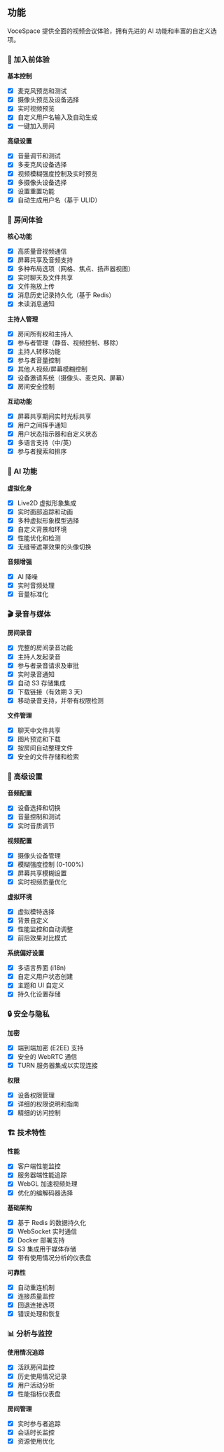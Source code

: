 ## 功能

VoceSpace 提供全面的视频会议体验，拥有先进的 AI 功能和丰富的自定义选项。

### 🎥 加入前体验

**基本控制**
- [x] 麦克风预览和测试
- [x] 摄像头预览及设备选择
- [x] 实时视频预览
- [x] 自定义用户名输入及自动生成
- [x] 一键加入房间

**高级设置**
- [x] 音量调节和测试
- [x] 多麦克风设备选择
- [x] 视频模糊强度控制及实时预览
- [x] 多摄像头设备选择
- [x] 设置重置功能
- [x] 自动生成用户名（基于 ULID）

### 💬 房间体验

**核心功能**
- [x] 高质量音视频通信
- [x] 屏幕共享及音频支持
- [x] 多种布局选项（网格、焦点、扬声器视图）
- [x] 实时聊天及文件共享
- [x] 文件拖放上传
- [x] 消息历史记录持久化（基于 Redis）
- [x] 未读消息通知

**主持人管理**
- [x] 房间所有权和主持人
- [x] 参与者管理（静音、视频控制、移除）
- [x] 主持人转移功能
- [x] 参与者音量控制
- [x] 其他人视频/屏幕模糊控制
- [x] 设备邀请系统（摄像头、麦克风、屏幕）
- [x] 房间安全控制

**互动功能**
- [x] 屏幕共享期间实时光标共享
- [x] 用户之间挥手通知
- [x] 用户状态指示器和自定义状态
- [x] 多语言支持（中/英）
- [x] 参与者搜索和排序

### 🤖 AI 功能

**虚拟化身**
- [x] Live2D 虚拟形象集成
- [x] 实时面部追踪和动画
- [x] 多种虚拟形象模型选择
- [x] 自定义背景和环境
- [x] 性能优化和检测
- [x] 无缝带遮罩效果的头像切换

**音频增强**
- [x] AI 降噪
- [x] 实时音频处理
- [x] 音量标准化

### 🎬 录音与媒体

**房间录音**
- [x] 完整的房间录音功能
- [x] 主持人发起录音
- [x] 参与者录音请求及审批
- [x] 实时录音通知
- [x] 自动 S3 存储集成
- [x] 下载链接（有效期 3 天）
- [x] 移动录音支持，并带有权限检测

**文件管理**
- [x] 聊天中文件共享
- [x] 图片预览和下载
- [x] 按房间自动整理文件
- [x] 安全的文件存储和检索

### 🔧 高级设置

**音频配置**
- [x] 设备选择和切换
- [x] 音量控制和测试
- [x] 实时音质调节

**视频配置**
- [x] 摄像头设备管理
- [x] 模糊强度控制 (0-100%)
- [x] 屏幕共享模糊设置
- [x] 实时视频质量优化

**虚拟环境**
- [x] 虚拟模特选择
- [x] 背景自定义
- [x] 性能监控和自动调整
- [x] 前后效果对比模式

**系统偏好设置**
- [x] 多语言界面 (i18n)
- [x] 自定义用户状态创建
- [x] 主题和 UI 自定义
- [x] 持久化设置存储

### 🔒 安全与隐私

**加密**
- [x] 端到端加密 (E2EE) 支持
- [x] 安全的 WebRTC 通信
- [x] TURN 服务器集成以实现连接

**权限**
- [x] 设备权限管理
- [x] 详细的权限说明和指南
- [x] 精细的访问控制

### 🏗️ 技术特性

**性能**
- [x] 客户端性能监控
- [x] 服务器端性能追踪
- [x] WebGL 加速视频处理
- [x] 优化的编解码器选择

**基础架构**
- [x] 基于 Redis 的数据持久化
- [x] WebSocket 实时通信
- [x] Docker 部署支持
- [x] S3 集成用于媒体存储
- [x] 带有使用情况分析的仪表盘

**可靠性**
- [x] 自动重连机制
- [x] 连接质量监控
- [x] 回退连接选项
- [x] 错误处理和恢复

### 📊 分析与监控

**使用情况追踪**
- [x] 活跃房间监控
- [x] 历史使用情况记录
- [x] 用户活动分析
- [x] 性能指标仪表盘

**房间管理**
- [x] 实时参与者追踪
- [x] 会话时长监控
- [x] 资源使用优化